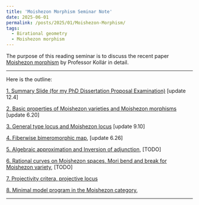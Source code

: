 ```yaml
---
title: 'Moishezon Morphism Seminar Note'
date: 2025-06-01
permalink: /posts/2025/01/Moishezon-Morphism/
tags:
  - Birational geometry
  - Moishezon morphism
---
```



The purpose of this reading seminar is to discuss the recent paper [Moishezon morphism](https://www.intlpress.com/site/pub/pages/journals/items/pamq/content/vols/0018/0004/a011/index.php?mode=ns) by Professor Kollár in detail. 


---
Here is the outline:

[1. Summary Slide (for my PhD Dissertation Proposal Examination)](https://yilimath.github.io/files/Birational/Moishezon/MoishezonSlides.pdf) [update 12.4]

[2. Basic properties of Moishezon varieties and Moishezon morphisms](https://yilimath.github.io/files/Birational/Moishezon/Moishezon1.pdf) [update 6.20]

[3. General type locus and Moishezon locus](https://yilimath.github.io/files/Birational/Moishezon/Moishezon3.pdf) [update 9.10]

[4. Fiberwise bimeromorphic map](https://yilimath.github.io/files/Birational/Moishezon/Moishezon2.pdf), [update 6.26]

[5. Algebraic approximation and Inversion of adjunction](https://yilimath.github.io/files/Birational/Moishezon/AlgebraicApproximation.pdf), [TODO]

[6. Rational curves on Moishezon spaces, Mori bend and break for Moishezon variety](https://yilimath.github.io/files/Birational/BCHM/Moishezon5.pdf), [TODO]

[7. Projectivity critera, projective locus](https://yilimath.github.io/files/Birational/Moishezon/SeshadriCriterion.pdf)

[8. Minimal model program in the Moishezon category](),

---
